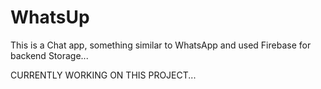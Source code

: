 # WhatsUp

This is a Chat app, something similar to WhatsApp and used Firebase for backend Storage...

CURRENTLY WORKING ON THIS PROJECT...
